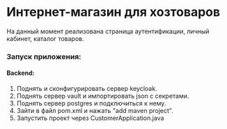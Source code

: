 # Интернет-магазин для хозтоваров

На данный момент реализована страница аутентификации, личный кабинет, каталог товаров.





### Запуск приложения:
#### Backend:
1) Поднять и сконфигурировать сервер keycloak.
2) Поднять сервер vault и импортировать json с секретами.
3) Поднять сервер postgres и подключиться к нему.
4) Зайти в файл pom.xml и нажать "add maven project".
5) Запустить проект через CustomerApplication.java

